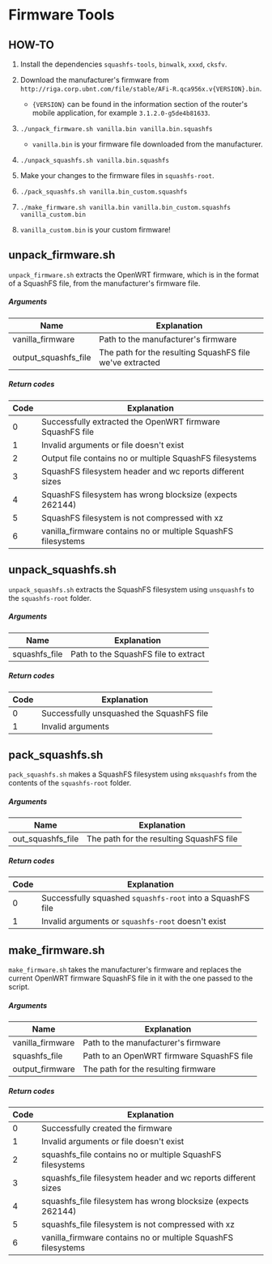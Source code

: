 # Firmware Tools

## HOW-TO

1. Install the dependencies ``squashfs-tools``, ``binwalk``, ``xxxd``, ``cksfv``.

2. Download the manufacturer's firmware from ``http://riga.corp.ubnt.com/file/stable/AFi-R.qca956x.v{VERSION}.bin``.
    * ``{VERSION}`` can be found in the information section of the router's mobile application, for example ``3.1.2.0-g5de4b81633``.

3. ``./unpack_firmware.sh vanilla.bin vanilla.bin.squashfs``

    * ``vanilla.bin`` is your firmware file downloaded from the manufacturer.

4. ``./unpack_squashfs.sh vanilla.bin.squashfs``

5. Make your changes to the firmware files in ``squashfs-root``.

6. ``./pack_squashfs.sh vanilla.bin_custom.squashfs``

7. ``./make_firmware.sh vanilla.bin vanilla.bin_custom.squashfs vanilla_custom.bin``

8. ``vanilla_custom.bin`` is your custom firmware!

## unpack_firmware.sh

``unpack_firmware.sh`` extracts the OpenWRT firmware, which is in the format of a SquashFS file, from the manufacturer's firmware file.

##### Arguments

|Name                |Explanation                                             |
|--------------------|--------------------------------------------------------|
|vanilla_firmware    |Path to the manufacturer's firmware                     |       
|output_squashfs_file|The path for the resulting SquashFS file we've extracted|

##### Return codes

|Code |Explanation                                                    |
|-----|---------------------------------------------------------------|
|0    |Successfully extracted the OpenWRT firmware SquashFS file      |       
|1    |Invalid arguments or file doesn't exist                        |
|2    |Output file contains no or multiple SquashFS filesystems       |
|3    |SquashFS filesystem header and wc reports different sizes      |
|4    |SquashFS filesystem has wrong blocksize (expects 262144)       |
|5    |SquashFS filesystem is not compressed with xz                  |
|6    |vanilla_firmware contains no or multiple SquashFS filesystems  |

## unpack_squashfs.sh

``unpack_squashfs.sh`` extracts the SquashFS filesystem using ``unsquashfs`` to the ``squashfs-root`` folder.

##### Arguments

|Name                |Explanation                                             |
|--------------------|--------------------------------------------------------|
|squashfs_file       |Path to the SquashFS file to extract                    |       

##### Return codes

|Code |Explanation                                                    |
|-----|---------------------------------------------------------------|
|0    |Successfully unsquashed the SquashFS file                      |       
|1    |Invalid arguments                                              |

## pack_squashfs.sh

``pack_squashfs.sh`` makes a SquashFS filesystem using ``mksquashfs`` from the contents of the ``squashfs-root`` folder.

##### Arguments

|Name                |Explanation                                             |
|--------------------|--------------------------------------------------------|
|out_squashfs_file   |The path for the resulting SquashFS file                |       

##### Return codes

|Code |Explanation                                                    |
|-----|---------------------------------------------------------------|
|0    |Successfully squashed ``squashfs-root`` into a SquashFS file   |       
|1    |Invalid arguments or ``squashfs-root`` doesn't exist           |

## make_firmware.sh

``make_firmware.sh`` takes the manufacturer's firmware and replaces the current OpenWRT firmware SquashFS file in it with the one passed to the script.

##### Arguments

|Name                |Explanation                                             |
|--------------------|--------------------------------------------------------|
|vanilla_firmware    |Path to the manufacturer's firmware                     |       
|squashfs_file       |Path to an OpenWRT firmware SquashFS file               |
|output_firmware     |The path for the resulting firmware                     |

##### Return codes

|Code |Explanation                                                         |
|-----|--------------------------------------------------------------------|
|0    |Successfully created the firmware                                   |       
|1    |Invalid arguments or file doesn't exist                             |
|2    |squashfs_file contains no or multiple SquashFS filesystems          |
|3    |squashfs_file filesystem header and wc reports different sizes      |
|4    |squashfs_file filesystem has wrong blocksize (expects 262144)       |
|5    |squashfs_file filesystem is not compressed with xz                  |
|6    |vanilla_firmware contains no or multiple SquashFS filesystems       |